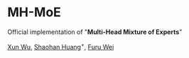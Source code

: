 # MH-MoE
Official implementation of "**Multi-Head Mixture of Experts**"

 [Xun Wu](https://yushuiwx.github.io/), [Shaohan Huang](https://buaahsh.github.io/)<sup>$+$</sup>, [Furu Wei](https://thegenerality.com/)

